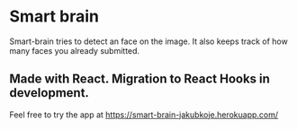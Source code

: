 # Smart brain
Smart-brain tries to detect an face on the image.
It also keeps track of how many faces you already submitted.
## Made with React. Migration to React Hooks in development.

Feel free to try the app at https://smart-brain-jakubkoje.herokuapp.com/

